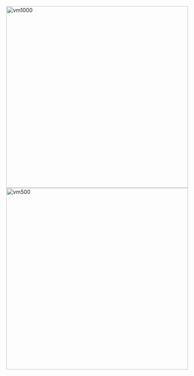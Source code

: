 
<img width="484" alt="vm1000" src="https://github.com/user-attachments/assets/d79eecbb-8338-4bef-9fb7-5dc7afd68068">
<img width="484" alt="vm500" src="https://github.com/user-attachments/assets/c3497b87-c1dc-4ceb-a8bb-202b1415cd85">
